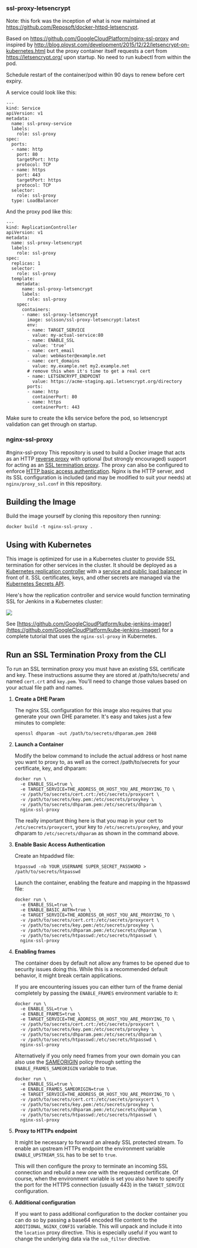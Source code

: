 ### ssl-proxy-letsencrypt

Note: this fork was the inception of what is now maintained at https://github.com/Reposoft/docker-httpd-letsencrypt.

Based on https://github.com/GoogleCloudPlatform/nginx-ssl-proxy
and inspired by http://blog.ployst.com/development/2015/12/22/letsencrypt-on-kubernetes.html
but
the proxy container itself requests a cert from https://letsencrypt.org/ upon startup. No need to run kubectl from within the pod.

Schedule restart of the container/pod within 90 days to renew before cert expiry.

A service could look like this:
```
---
kind: Service
apiVersion: v1
metadata:
  name: ssl-proxy-service
  labels:
    role: ssl-proxy
spec:
  ports:
  - name: http
    port: 80
    targetPort: http
    protocol: TCP
  - name: https
    port: 443
    targetPort: https
    protocol: TCP
  selector:
    role: ssl-proxy
  type: LoadBalancer
```

And the proxy pod like this:
```
---
kind: ReplicationController
apiVersion: v1
metadata:
  name: ssl-proxy-letsencrypt
  labels:
    role: ssl-proxy
spec:
  replicas: 1
  selector:
    role: ssl-proxy
  template:
    metadata:
      name: ssl-proxy-letsencrypt
      labels:
        role: ssl-proxy
    spec:
      containers:
      - name: ssl-proxy-letsencrypt
        image: solsson/ssl-proxy-letsencrypt:latest
        env:
        - name: TARGET_SERVICE
          value: my-actual-service:80
        - name: ENABLE_SSL
          value: 'true'
        - name: cert_email
          value: webmaster@example.net
        - name: cert_domains
          value: my.example.net my2.example.net
        # remove this when it's time to get a real cert
        - name: LETSENCRYPT_ENDPOINT
          value: https://acme-staging.api.letsencrypt.org/directory
        ports:
        - name: http
          containerPort: 80
        - name: https
          containerPort: 443
```

Make sure to create the k8s service before the pod, so letsencrypt validation can get through on startup.

### nginx-ssl-proxy

#nginx-ssl-proxy
This repository is used to build a Docker image that acts as an HTTP [reverse proxy](http://en.wikipedia.org/wiki/Reverse_proxy) with optional (but strongly encouraged) support for acting as an [SSL termination proxy](http://en.wikipedia.org/wiki/SSL_termination_proxy). The proxy can also be configured to enforce [HTTP basic access authentication](http://en.wikipedia.org/wiki/Basic_access_authentication). Nginx is the HTTP server, and its SSL configuration is included (and may be modified to suit your needs) at `nginx/proxy_ssl.conf` in this repository.

## Building the Image
Build the image yourself by cloning this repository then running:

```shell
docker build -t nginx-ssl-proxy .
```

## Using with Kubernetes
This image is optimized for use in a Kubernetes cluster to provide SSL termination for other services in the cluster. It should be deployed as a [Kubernetes replication controller](https://github.com/GoogleCloudPlatform/kubernetes/blob/master/docs/replication-controller.md) with a [service and public load balancer](https://github.com/GoogleCloudPlatform/kubernetes/blob/master/docs/services.md) in front of it. SSL certificates, keys, and other secrets are managed via the [Kubernetes Secrets API](https://github.com/GoogleCloudPlatform/kubernetes/blob/master/docs/design/secrets.md).

Here's how the replication controller and service would function terminating SSL for Jenkins in a Kubernetes cluster:

![](img/architecture.png)

See [https://github.com/GoogleCloudPlatform/kube-jenkins-imager](https://github.com/GoogleCloudPlatform/kube-jenkins-imager) for a complete tutorial that uses the `nginx-ssl-proxy` in Kubernetes.

## Run an SSL Termination Proxy from the CLI
To run an SSL termination proxy you must have an existing SSL certificate and key. These instructions assume they are stored at /path/to/secrets/ and named `cert.crt` and `key.pem`. You'll need to change those values based on your actual file path and names.

1. **Create a DHE Param**

    The nginx SSL configuration for this image also requires that you generate your own DHE parameter. It's easy and takes just a few minutes to complete:

    ```shell
    openssl dhparam -out /path/to/secrets/dhparam.pem 2048
    ```

2. **Launch a Container**

    Modify the below command to include the actual address or host name you want to proxy to, as well as the correct /path/to/secrets for your certificate, key, and dhparam:

    ```shell
    docker run \
      -e ENABLE_SSL=true \
      -e TARGET_SERVICE=THE_ADDRESS_OR_HOST_YOU_ARE_PROXYING_TO \
      -v /path/to/secrets/cert.crt:/etc/secrets/proxycert \
      -v /path/to/secrets/key.pem:/etc/secrets/proxykey \
      -v /path/to/secrets/dhparam.pem:/etc/secrets/dhparam \
      nginx-ssl-proxy
    ```
    The really important thing here is that you map in your cert to `/etc/secrets/proxycert`, your key to `/etc/secrets/proxykey`, and your dhparam to `/etc/secrets/dhparam` as shown in the command above.

3. **Enable Basic Access Authentication**

    Create an htpaddwd file:

    ```shell
    htpasswd -nb YOUR_USERNAME SUPER_SECRET_PASSWORD > /path/to/secrets/htpasswd
    ```

    Launch the container, enabling the feature and mapping in the htpasswd file:

    ```shell
    docker run \
      -e ENABLE_SSL=true \
      -e ENABLE_BASIC_AUTH=true \
      -e TARGET_SERVICE=THE_ADDRESS_OR_HOST_YOU_ARE_PROXYING_TO \
      -v /path/to/secrets/cert.crt:/etc/secrets/proxycert \
      -v /path/to/secrets/key.pem:/etc/secrets/proxykey \
      -v /path/to/secrets/dhparam.pem:/etc/secrets/dhparam \
      -v /path/to/secrets/htpasswd:/etc/secrets/htpasswd \
      nginx-ssl-proxy
    ```

4. **Enabling frames**

    The container does by default not allow any frames to be opened due to
    security issues doing this. While this is a recommended default behavior,
    it might break certain applications.
    
    If you are encountering issues you can either turn of the frame denial
    completely by passing the `ENABLE_FRAMES` environment variable to it:
    
    ```shell
    docker run \
      -e ENABLE_SSL=true \
      -e ENABLE_FRAMES=true \
      -e TARGET_SERVICE=THE_ADDRESS_OR_HOST_YOU_ARE_PROXYING_TO \
      -v /path/to/secrets/cert.crt:/etc/secrets/proxycert \
      -v /path/to/secrets/key.pem:/etc/secrets/proxykey \
      -v /path/to/secrets/dhparam.pem:/etc/secrets/dhparam \
      -v /path/to/secrets/htpasswd:/etc/secrets/htpasswd \
      nginx-ssl-proxy
    ```
    
    Alternatively if you only need frames from your own domain you can also
    use the [SAMEORIGIN](https://developer.mozilla.org/en-US/docs/Web/HTTP/X-Frame-Options) policy
    through setting the `ENABLE_FRAMES_SAMEORIGIN` variable to true.
    
    ```shell
    docker run \
      -e ENABLE_SSL=true \
      -e ENABLE_FRAMES_SAMEORIGIN=true \
      -e TARGET_SERVICE=THE_ADDRESS_OR_HOST_YOU_ARE_PROXYING_TO \
      -v /path/to/secrets/cert.crt:/etc/secrets/proxycert \
      -v /path/to/secrets/key.pem:/etc/secrets/proxykey \
      -v /path/to/secrets/dhparam.pem:/etc/secrets/dhparam \
      -v /path/to/secrets/htpasswd:/etc/secrets/htpasswd \
      nginx-ssl-proxy
    ```

5. **Proxy to HTTPs endpoint**
 
    It might be necessary to forward an already SSL protected stream.
    To enable an upstream HTTPs endpoint the environment variable
    `ENABLE_UPSTREAM_SSL` has to be set to `true`.
    
    This will then configure the proxy to terminate an incoming SSL
    connection and rebuild a new one with the requested certificate.
    Of course, when the environment variable is set you also have
    to specify the port for the HTTPS connection (usually 443) in the
    `TARGET_SERVICE` configuration.

6. **Additional configuration**

    If you want to pass additional configuration to the docker container
    you can do so by passing a base64 encoded file content to the
    `ADDITIONAL_NGINX_CONFIG` variable. This will unpack and include
    it into the `location` proxy directive. This is especially useful
    if you want to change the underlying data via the `sub_filter`
    directive.
